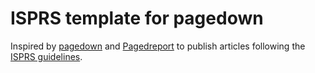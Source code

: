 # ISPRS template for pagedown

Inspired by [pagedown](https://pagedown.rbind.io/) and [Pagedreport](https://pagedreport.rfortherestofus.com/)
to publish articles following the [ISPRS guidelines](https://www.isprs.org/documents/orangebook/app5.aspx).

